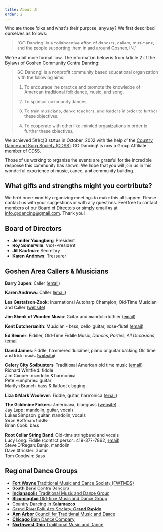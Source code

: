```yaml
---
title: About Us
order: 2
---
```


Who are those folks and what's their purpose, anyway? We first described ourselves as follows:  

> "GO Dancing! is a collaborative effort of dancers, callers, musicians, and the people supporting them in and around Goshen, IN." 

We're a bit more formal now. The information below is from Article 2 of the Bylaws of Goshen Community Contra Dancing:

> GO Dancing! is a nonprofit community based educational organization with the following aims: 
>
> 1. To encourage the practice and promote the knowledge of American traditional folk dance, music, and song.
>
> 2. To sponsor community dances
>
> 3. To train musicians, dance teachers, and leaders in order to further these objectives.
>
> 4. To cooperate with other like-minded organizations in order to further these objectives.

We achieved 501(c)3 status in October, 2002 with the help of the [Country Dance and Song Society (CDSS)](http://www.cdss.org/). GO Dancing! is now a Group Affiliate member of CDSS.

Those of us working to organize the events are grateful for the incredible response this community has shown. We hope that you will join us in this wonderful experience of music, dance, and community building. 

## What gifts and strengths might you contribute?
We hold once-monthly organizing meetings to make this all happen. Please contact us with your suggestions or with any questions. Feel free to contact members of our Board of Directors or simply email us at [info.godancing@gmail.com](mailto:info.godancing@gmail.com). Thank you!

## Board of Directors

* **Jennifer Youngberg**: President
* **Roy Somerville**: Vice-President
* **Jill Kaufman**: Secretary
* **Karen Andrews**: Treasurer

## Goshen Area Callers & Musicians

**Barry Dupen**: Caller ([email](mailto:barry.dupen@gmail.com))

**Karen Andrews**: Caller ([email](mailto:kacog49@verizon.net))

**Les Gustafson-Zook**: International Autoharp Champion, Old-Time Musician and Caller ([website](http://gustafsonzook.com/))

**Jim Shenk of Wooden Music**: Guitar and mandolin luthier ([email](mailto:jim.woodenmusic@gmail.com))

**Kent Dutchersmith**: Musician - bass, cello, guitar, nose-flute! ([email](mailto:dutchersmith@verizon.net))

**Ed Benner**: Fiddler, Old-Time Fiddle Music; *Dances, Parties, All Occasions*, ([email](mailto:ebennr@earthlink.net))

**David James**: Fiddle, hammered dulcimer, piano or guitar backing Old time and Irish music ([website](http://www.tiompanalley.com/index.htm))

**Celery City Sodbusters**: Traditional American old time music ([email](mlbranch@yahoo.com))<br>
Richard Whitfield: fiddle<br>
Jim Cooper: mandolin & harmonica<br>
Pete Humphries: guitar<br>
Marilyn Branch: bass & flatfoot clogging<br>

**Liza & Mark Woolever:** Fiddle, guitar, harmonica ([email](catwithafiddle@hotmail.com))

**The Goldmine Pickers**: Americana, bluegrass ([website](http://www.goldminepickers.com/))<br>
Jay Lapp: mandolin, guitar, vocals<br>
Lukas Simpson: guitar, mandolin, vocals<br>
Sean Hoffman: fiddle<br>
Brian Cook: bass

**Root Cellar String Band**: Old-time stringband and vocals <br>
Lucy Long: Fiddle (contact person: 419-372-7862, [email](mailto:LucyL@bgsu.edu))<br>
Steve O'Regan: Banjo, mandolin<br>
Dave Strickler: Guitar<br>
Tom Goodwin: Bass

## Regional Dance Groups

* [**Fort Wayne** Traditional Music and Dance Society (FWTMDS)](http://www.contrafortwayne.org)
* [**South Bend** Contra Dancers](http://www.sbcontras.org/)
* [**Indianapolis** Traditional Music and Dance Group](http://www.indycontra.org/)
* [**Bloomington** Old-time Music and Dance Group](http://bloomingtoncontra.org/)
* [Country Dancing in **Kalamazoo**](http://www.albion.edu/math/ram/cdk/)
* [Grand River Folk Arts Society, **Grand Rapids**](http://www.grfolkarts.org/)
* [**Ann Arbor** Council for Traditional Music and Dance](http://aactmad.org/)
* [**Chicago** Barn Dance Company](http://www.chicagobarndance.com/)
* [**Northwest Ohio** Traditional Music and Dance](http://www.notmad.org/)